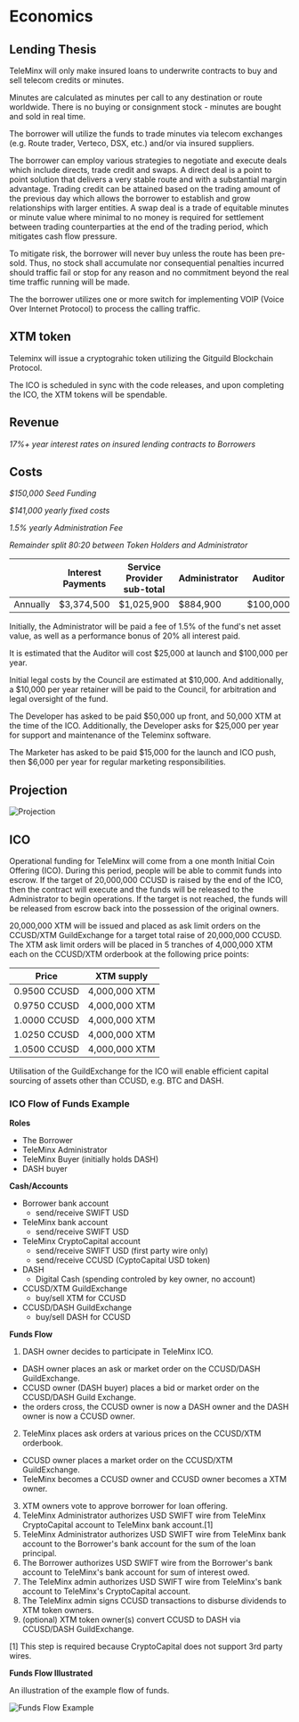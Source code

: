 # Economics

## Lending Thesis 

TeleMinx will only make insured loans to underwrite contracts to buy and sell telecom credits or minutes.

Minutes are calculated as minutes per call to any destination or route worldwide. There is no buying or consignment stock - minutes are bought and sold in real time.

The borrower will utilize the funds to trade minutes via telecom exchanges (e.g. Route trader, Verteco, DSX, etc.) and/or via insured suppliers.

The borrower can employ various strategies to negotiate and execute deals which include directs, trade credit and swaps. A direct deal is a point to point solution that delivers a very stable route and with a substantial margin advantage. Trading credit can be attained based on the trading amount of the previous day which allows the borrower to establish and grow relationships with larger entities. A swap deal is a trade of equitable minutes or minute value where minimal to no money is required for settlement between trading counterparties at the end of the trading period, which mitigates cash flow pressure.

To mitigate risk, the borrower will never buy unless the route has been pre-sold.  Thus, no stock shall accumulate nor consequential penalties incurred should traffic fail or stop for any reason and no commitment beyond the real time traffic running will be made.

The the borrower utilizes one or more switch for implementing VOIP (Voice Over Internet Protocol) to process the calling traffic.

## XTM token

Teleminx will issue a cryptograhic token utilizing the Gitguild Blockchain Protocol.

The ICO is scheduled in sync with the code releases, and upon completing the ICO, the XTM tokens will be spendable.

## Revenue

*17%+ year interest rates on insured lending contracts to Borrowers*

## Costs

*$150,000 Seed Funding*

*$141,000 yearly fixed costs*

*1.5% yearly Administration Fee*

*Remainder split 80:20 between Token Holders and Administrator*

|          | Interest Payments | Service Provider sub-total | Administrator | Auditor  | Council | Developer | Marketer | Token Holder |
|----------|-------------------|------------------------|---------------|----------|---------|-----------|----------|--------------|
| Annually | $3,374,500        | $1,025,900             | $884,900      | $100,000 | $10,000 | $25,000   | $6,000   | $2,348,600   |

Initially, the Administrator will be paid a fee of 1.5% of the fund's net asset value, as well as a performance bonus of 20% all interest paid.

It is estimated that the Auditor will cost $25,000 at launch and $100,000 per year.

Initial legal costs by the Council are estimated at $10,000. And additionally, a $10,000 per year retainer will be paid to the Council, for arbitration and legal oversight of the fund.

The Developer has asked to be paid $50,000 up front, and 50,000 XTM at the time of the ICO. Additionally, the Developer asks for $25,000 per year for support and maintenance of the Teleminx software.

The Marketer has asked to be paid $15,000 for the launch and ICO push, then $6,000 per year for regular marketing responsibilities.


## Projection

![Projection](http://i.imgur.com/yICUqQ8.jpg)

## ICO

Operational funding for TeleMinx will come from a one month Initial Coin Offering (ICO). During this period, people will be able to commit funds into escrow. If the target of 20,000,000 CCUSD is raised by the end of the ICO, then the contract will execute and the funds will be released to the Administrator to begin operations. If the target is not reached, the funds will be released from escrow back into the possession of the original owners.

20,000,000 XTM will be issued and placed as ask limit orders on the CCUSD/XTM GuildExchange for a target total raise of 20,000,000 CCUSD. The XTM ask limit orders will be placed in 5 tranches of 4,000,000 XTM each on the CCUSD/XTM orderbook at the following price points:

| Price        | XTM supply    |
|--------------|---------------|
| 0.9500 CCUSD | 4,000,000 XTM |
| 0.9750 CCUSD | 4,000,000 XTM |
| 1.0000 CCUSD | 4,000,000 XTM |
| 1.0250 CCUSD | 4,000,000 XTM |
| 1.0500 CCUSD | 4,000,000 XTM |

Utilisation of the GuildExchange for the ICO will enable efficient capital sourcing of assets other than CCUSD, e.g. BTC and DASH.

### ICO Flow of Funds Example

**Roles**
+ The Borrower
+ TeleMinx Administrator
+ TeleMinx Buyer (initially holds DASH)
+ DASH buyer

**Cash/Accounts**
+ Borrower bank account
  * send/receive SWIFT USD
+ TeleMinx bank account
  * send/receive SWIFT USD
+ TeleMinx CryptoCapital account
  * send/receive SWIFT USD (first party wire only)
  * send/receive CCUSD (CyptoCapital USD token)
+ DASH
  * Digital Cash (spending controled by key owner, no account)
+ CCUSD/XTM GuildExchange
  * buy/sell XTM for CCUSD
+ CCUSD/DASH GuildExchange
  * buy/sell DASH for CCUSD

**Funds Flow**

1. DASH owner decides to participate in TeleMinx ICO.
  * DASH owner places an ask or market order on the CCUSD/DASH GuildExchange.
  * CCUSD owner (DASH buyer) places a bid or market order on the CCUSD/DASH Guild Exchange.
  * the orders cross, the CCUSD owner is now a DASH owner and the DASH owner is now a CCUSD owner.
2. TeleMinx places ask orders at various prices on the CCUSD/XTM orderbook.
  * CCUSD owner places a market order on the CCUSD/XTM GuildExchange.
  * TeleMinx becomes a CCUSD owner and CCUSD owner becomes a XTM owner.
3. XTM owners vote to approve borrower for loan offering.
4. TeleMinx Administrator authorizes USD SWIFT wire from TeleMinx CryptoCapital account to TeleMinx bank account.[1]
5. TeleMinx Administrator authorizes USD SWIFT wire from TeleMinx bank account to the Borrower's bank account for the sum of the loan principal.
6. The Borrower authorizes USD SWIFT wire from the Borrower's bank account to TeleMinx's bank account for sum of interest owed.
7. The TeleMinx admin authorizes USD SWIFT wire from TeleMinx's bank account to TeleMinx's CryptoCapital account.
8. The TeleMinx admin signs CCUSD transactions to disburse dividends to XTM token owners.
9. (optional) XTM token owner(s) convert CCUSD to DASH via CCUSD/DASH GuildExchange.

[1] This step is required because CryptoCapital does not support 3rd party wires.

**Funds Flow Illustrated**

An illustration of the example flow of funds.

![Funds Flow Example](http://i.imgur.com/LWwfrvK.png)

